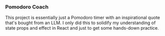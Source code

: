 ### Pomodoro Coach
This project is essentially just a Pomodoro timer with an inspirational quote that's bought from an LLM. I only did this to solidify my understanding of state props and effect in React and just to get some hands-down practice. 
